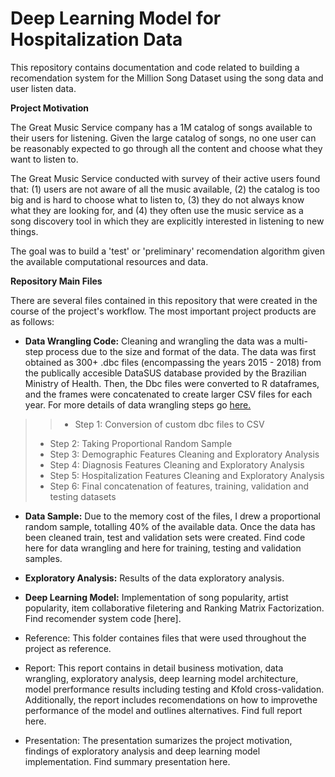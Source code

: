 # Deep Learning Model for Hospitalization Data

This repository contains documentation and code related to building a recomendation system for the Million Song Dataset using the song data and user listen data.

**Project Motivation**

The Great Music Service company has a 1M catalog of songs available to their users for listening. Given the large catalog of songs, no one user can be reasonably expected to go through all the content and choose what they want to listen to.

The Great Music Service conducted with survey of their active users found that: (1) users are not aware of all the music available, (2) the catalog is too big and is hard to choose what to listen to, (3) they do not always know what they are looking for, and (4) they often use the music service as a song discovery tool in which they are explicitly interested in listening to new things.

The goal was to build a 'test' or 'preliminary' recomendation algorithm given the available computational resources and data.

**Repository Main Files**

There are several files contained in this repository that were created in the course of the project's workflow. The most important project products are as follows:

+ **Data Wrangling Code:** Cleaning and wrangling the data was a multi-step process due to the size and format of the data. The data was first obtained as 300+ .dbc files (encompassing the years 2015 - 2018) from the publically accesible DataSUS database provided by the Brazilian Ministry of Health. Then, the Dbc files were converted to R dataframes, and the frames were concatenated to create larger CSV files for each year. For more details of data wrangling steps go [here.](https://github.com/IvetteMTapia/Capstone-2_Deep_Learning/blob/master/Reports-Graphics/Conversion%20and%20Data%20Wrangling%20Process.pdf)

>> * Step 1: Conversion of custom dbc files to CSV 
> * Step 2: Taking Proportional Random Sample
> * Step 3: Demographic Features Cleaning and Exploratory Analysis
> * Step 4: Diagnosis Features Cleaning and Exploratory Analysis
> * Step 5: Hospitalization Features Cleaning and Exploratory Analysis
> * Step 6: Final concatenation of features, training, validation and testing datasets

+ **Data Sample:** Due to the memory cost of the files, I drew a proportional random sample, totalling 40% of the available data. Once the data has been cleaned train, test and validation sets were created. Find code here for data wrangling and here for training, testing and validation samples.

+ **Exploratory Analysis:** Results of the data exploratory analysis. 

+ **Deep Learning Model:**  Implementation of song popularity, artist popularity, item collaborative filetering and Ranking Matrix Factorization. Find recomender system code [here].

+ Reference: This folder containes files that were used throughout the project as reference. 

+ Report: This report contains in detail business motivation, data wrangling, exploratory analysis, deep learning model architecture, model prerformance results including testing and Kfold cross-validation. Additionally, the report includes recomendations on how to improvethe performance of the model and outlines alternatives. Find full report here.

+ Presentation: The presentation sumarizes the project motivation, findings of exploratory analysis and deep learning model implementation. Find summary presentation here.
